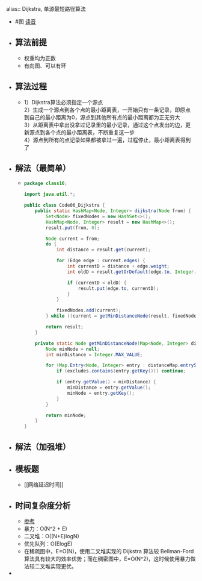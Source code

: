 alias:: Dijkstra, 单源最短路径算法

- #图 [读音](https://www.google.com/search?q=dijkstra+pronunciation)
- ## 算法前提
	- 权重均为正数
	- 有向图、可以有环
- ## 算法过程
	- 1）Dijkstra算法必须指定一个源点   
	  2）生成一个源点到各个点的最小距离表，一开始只有一条记录，即原点到自己的最小距离为0，源点到其他所有点的最小距离都为正无穷大  
	  3）从距离表中拿出没拿过记录里的最小记录，通过这个点发出的边，更新源点到各个点的最小距离表，不断重复这一步  
	  4）源点到所有的点记录如果都被拿过一遍，过程停止，最小距离表得到了
- ## 解法（最简单）
	- ```java
	  package class16;
	  
	  import java.util.*;
	  
	  public class Code06_Dijkstra {
	      public static HashMap<Node, Integer> dijkstra(Node from) {
	          Set<Node> fixedNodes = new HashSet<>();
	          HashMap<Node, Integer> result = new HashMap<>();
	          result.put(from, 0);
	  
	          Node current = from;
	          do {
	              int distance = result.get(current);
	  
	              for (Edge edge : current.edges) {
	                  int currentD = distance + edge.weight;
	                  int oldD = result.getOrDefault(edge.to, Integer.MAX_VALUE);
	  
	                  if (currentD < oldD) {
	                      result.put(edge.to, currentD);
	                  }
	              }
	  
	              fixedNodes.add(current);
	          } while ((current = getMinDistanceNode(result, fixedNodes)) != null);
	  
	          return result;
	      }
	  
	      private static Node getMinDistanceNode(Map<Node, Integer> distanceMap, Set<Node> excludes) {
	          Node minNode = null;
	          int minDistance = Integer.MAX_VALUE;
	  
	          for (Map.Entry<Node, Integer> entry : distanceMap.entrySet()) {
	              if (excludes.contains(entry.getKey())) continue;
	  
	              if (entry.getValue() < minDistance) {
	                  minDistance = entry.getValue();
	                  minNode = entry.getKey();
	              }
	          }
	  
	          return minNode;
	      }
	  }
	  
	  ```
- ## 解法（加强堆）
- ## 模板题
	- [[网络延迟时间]]
- ## 时间复杂度分析
	- [参考](https://oi-wiki.org/graph/shortest-path/#%E6%97%B6%E9%97%B4%E5%A4%8D%E6%9D%82%E5%BA%A6)
	- 暴力：O(N^2 + E)
	- 二叉堆：O((N+E)logN)
	- 优先队列：O(ElogE)
	- 在稀疏图中，E=O(N)，使用二叉堆实现的 Dijkstra 算法较 Bellman-Ford 算法具有较大的效率优势；而在稠密图中，E=O(N^2)，这时候使用暴力做法较二叉堆实现更优。
-